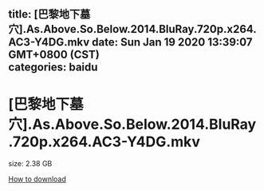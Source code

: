 
title: [巴黎地下墓穴].As.Above.So.Below.2014.BluRay.720p.x264.AC3-Y4DG.mkv
date: Sun Jan 19 2020 13:39:07 GMT+0800 (CST)    
categories: baidu
---

# [巴黎地下墓穴].As.Above.So.Below.2014.BluRay.720p.x264.AC3-Y4DG.mkv
size: 2.38 GB
 
 

[How to download](https://bpcam.bemobtrk.com/go/2ceec3aa-1ca2-46d6-b9ff-aaa5c184517c?jno=1798)